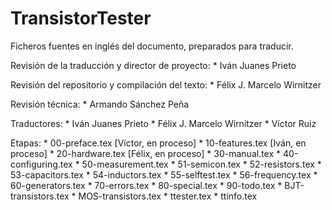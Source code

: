 TransistorTester
================

Ficheros fuentes en inglés del documento, preparados para traducir.

Revisión de la traducción y director de proyecto:
    * Iván Juanes Prieto

Revisión del repositorio y compilación del texto:
    * Félix J. Marcelo Wirnitzer

Revisión técnica:
    * Armando Sánchez Peña

Traductores:
    * Iván Juanes Prieto
    * Félix J. Marcelo Wirnitzer
    * Víctor Ruiz


Etapas:
    * 00-preface.tex [Víctor, en proceso]
	* 10-features.tex [Iván, en proceso]
	* 20-hardware.tex [Félix, en proceso]
	* 30-manual.tex
	* 40-configuring.tex
	* 50-measurement.tex
	* 51-semicon.tex
	* 52-resistors.tex
	* 53-capacitors.tex
	* 54-inductors.tex
	* 55-selftest.tex
	* 56-frequency.tex
	* 60-generators.tex
	* 70-errors.tex
	* 80-special.tex
	* 90-todo.tex
	* BJT-transistors.tex
	* MOS-transistors.tex
	* ttester.tex
	* ttinfo.tex

